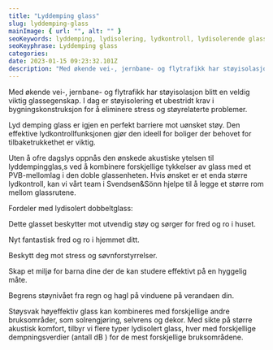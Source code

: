```yaml
---
title: "Lyddemping glass"
slug: lyddemping-glass
mainImage: { url: "", alt: "" }
seoKeywords: lyddemping, lydisolering, lydkontroll, lydisolerende glass
seoKeyphrase: Lyddemping glass
categories: 
date: 2023-01-15 09:23:32.101Z 
description: "Med økende vei-, jernbane- og flytrafikk har støyisolasjon blitt en veldig viktig glassegenskap. I dag er støyisolering et ubestridt krav i ..."
---
```


Med økende vei-, jernbane- og flytrafikk har støyisolasjon blitt en veldig viktig glassegenskap. I dag er støyisolering et ubestridt krav i bygningskonstruksjon for å eliminere stress og støyrelaterte problemer.



Lyd demping glass er igjen en perfekt barriere mot uønsket støy. Den effektive lydkontrollfunksjonen gjør den ideell for boliger der behovet for tilbaketrukkethet er viktig.



Uten å ofre dagslys oppnås den ønskede akustiske ytelsen til lyddempingglas,s ved å kombinere forskjellige tykkelser av glass med et PVB-mellomlag i den doble glassenheten. Hvis ønsket er et enda større lydkontroll, kan vi vårt team i Svendsen&Sönn hjelpe til å legge et større rom mellom glassrutene.



Fordeler med lydisolert dobbeltglass:



Dette glasset beskytter mot utvendig støy og sørger for fred og ro i huset.



Nyt fantastisk fred og ro i hjemmet ditt.



Beskytt deg mot stress og søvnforstyrrelser.



Skap et miljø for barna dine der de kan studere effektivt på en hyggelig måte.



Begrens støynivået fra regn og hagl på vinduene på verandaen din.



Støysvak høyeffektiv glass kan kombineres med forskjellige andre bruksområder, som solrengjøring, selvrens og dekor. Med sikte på større akustisk komfort, tilbyr vi flere typer lydisolert glass, hver med forskjellige dempningsverdier (antall dB ) for de mest forskjellige bruksområdene.
